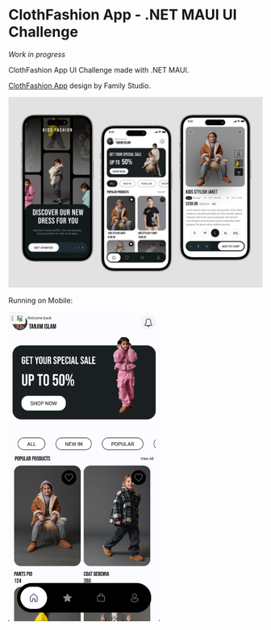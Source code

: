 # ClothFashion App - .NET MAUI UI Challenge

_Work in progress_

ClothFashion App UI Challenge made with .NET MAUI.

[ClothFashion App](https://dribbble.com/shots/24628864-Cloth-Fashion-App-Design) design by Family Studio.

![Design](images/design.jpg)

Running on Mobile:

<img src="images/clothfashionapp_android.png"  width="300">